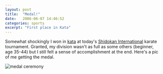 ```yaml
---
layout: post
title:  "Medal!"
date:   2006-06-07 14:46:52
categories: sports
excerpt: "First place in Kata"
---
```

Somewhat shockingly I won in <a href="http://en.wikipedia.org/wiki/Kata">kata</a> at today's <a href="http://shidokan.dimentech.com/index.html">Shidokan International</a> karate tournament. Granted, my division wasn't as full as some others (beginner, age 35-44) but I still felt a sense of accomplishment at the end. Here's a pic of me getting the medal.

<img src="http://static.flickr.com/44/141583401_1c9635d8b5.jpg?v=0" alt="medal ceremony"/>



